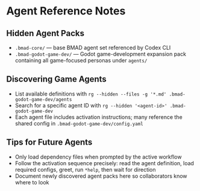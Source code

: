 # Agent Reference Notes

## Hidden Agent Packs
- `.bmad-core/` — base BMAD agent set referenced by Codex CLI
- `.bmad-godot-game-dev/` — Godot game-development expansion pack containing all game-focused personas under `agents/`

## Discovering Game Agents
- List available definitions with `rg --hidden --files -g '*.md' .bmad-godot-game-dev/agents`
- Search for a specific agent ID with `rg --hidden '<agent-id>' .bmad-godot-game-dev`
- Each agent file includes activation instructions; many reference the shared config in `.bmad-godot-game-dev/config.yaml`

## Tips for Future Agents
- Only load dependency files when prompted by the active workflow
- Follow the activation sequence precisely: read the agent definition, load required configs, greet, run `*help`, then wait for direction
- Document newly discovered agent packs here so collaborators know where to look
